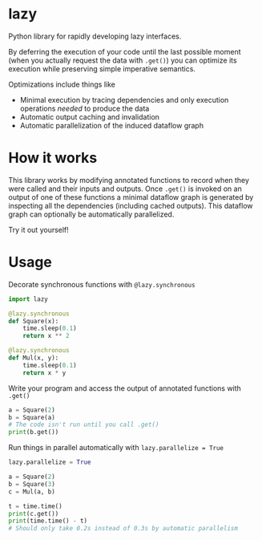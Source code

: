# lazy
Python library for rapidly developing lazy interfaces.

By deferring the execution of your code until the last possible moment (when you actually request the data with `.get()`)
you can optimize its execution while preserving simple imperative semantics.

Optimizations include things like
- Minimal execution by tracing dependencies and only execution operations *needed* to produce the data
- Automatic output caching and invalidation
- Automatic parallelization of the induced dataflow graph

# How it works

This library works by modifying annotated functions to record when they were called and their inputs and outputs.
Once `.get()` is invoked on an output of one of these functions a minimal dataflow graph is generated by inspecting
all the dependencies (including cached outputs).  This dataflow graph can optionally be automatically parallelized.

Try it out yourself!

# Usage

Decorate synchronous functions with `@lazy.synchronous`

````python
import lazy

@lazy.synchronous
def Square(x):
    time.sleep(0.1)
    return x ** 2

@lazy.synchronous
def Mul(x, y):
    time.sleep(0.1)
    return x * y
````

Write your program and access the output of annotated functions with `.get()`

````python
a = Square(2)
b = Square(a)
# The code isn't run until you call .get()
print(b.get())
````

Run things in parallel automatically with `lazy.parallelize = True`

````python
lazy.parallelize = True

a = Square(2)
b = Square(3)
c = Mul(a, b)

t = time.time()
print(c.get())
print(time.time() - t)
# Should only take 0.2s instead of 0.3s by automatic parallelism
````

